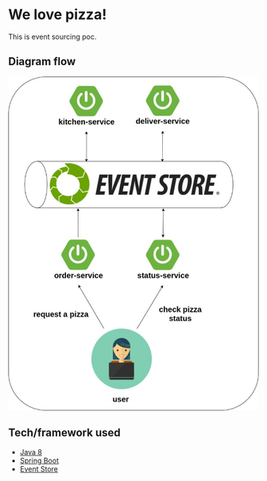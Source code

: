 # We love pizza!
This is event sourcing poc.

## Diagram flow
![Pizza flow](resource/pizza-system.jpg)

## Tech/framework used

 * [Java 8](https://www.java.com/pt_BR/download/faq/java8.xml)
 * [Spring Boot](https://spring.io/projects/spring-boot)
 * [Event Store](https://eventstore.org/)